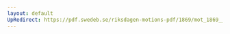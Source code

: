 ```yaml
---
layout: default
UpRedirect: https://pdf.swedeb.se/riksdagen-motions-pdf/1869/mot_1869__ak__00155/mot_1869__ak__00155_002.pdf
---
```

